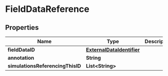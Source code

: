 

# FieldDataReference


## Properties

| Name | Type | Description | Notes |
|------------ | ------------- | ------------- | -------------|
|**fieldDataID** | [**ExternalDataIdentifier**](ExternalDataIdentifier.md) |  |  [optional] |
|**annotation** | **String** |  |  [optional] |
|**simulationsReferencingThisID** | **List&lt;String&gt;** |  |  [optional] |



